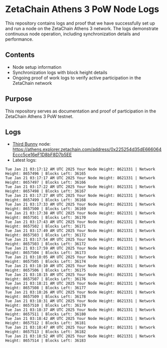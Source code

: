 # ZetaChain Athens 3 PoW Node Logs
This repository contains logs and proof that we have successfully set up and run a node on the ZetaChain Athens 3 network. The logs demonstrate continuous node operation, including synchronization details and performance.

## Contents
- Node setup information
- Synchronization logs with block height details
- Ongoing proof of work logs to verify active participation in the ZetaChain network

## Purpose
This repository serves as documentation and proof of participation in the ZetaChain Athens 3 PoW testnet.

## Logs

- [Third Bunny](https://thirdbunny.xyz/) node: https://athens.explorer.zetachain.com/address/0x225254d35dE666064Eccc5ce16eF1D8bF8D7b5EE
- Latest logs:
```
Tue Jan 21 03:17:12 AM UTC 2025 Your Node Height: 8621331 | Network Height: 8657496 | Blocks Left: 36165
Tue Jan 21 03:17:17 AM UTC 2025 Your Node Height: 8621331 | Network Height: 8657497 | Blocks Left: 36166
Tue Jan 21 03:17:22 AM UTC 2025 Your Node Height: 8621331 | Network Height: 8657498 | Blocks Left: 36167
Tue Jan 21 03:17:27 AM UTC 2025 Your Node Height: 8621331 | Network Height: 8657499 | Blocks Left: 36168
Tue Jan 21 03:17:33 AM UTC 2025 Your Node Height: 8621331 | Network Height: 8657500 | Blocks Left: 36169
Tue Jan 21 03:17:38 AM UTC 2025 Your Node Height: 8621331 | Network Height: 8657501 | Blocks Left: 36170
Tue Jan 21 03:17:43 AM UTC 2025 Your Node Height: 8621331 | Network Height: 8657502 | Blocks Left: 36171
Tue Jan 21 03:17:49 AM UTC 2025 Your Node Height: 8621331 | Network Height: 8657503 | Blocks Left: 36172
Tue Jan 21 03:17:54 AM UTC 2025 Your Node Height: 8621331 | Network Height: 8657503 | Blocks Left: 36172
Tue Jan 21 03:17:59 AM UTC 2025 Your Node Height: 8621331 | Network Height: 8657504 | Blocks Left: 36173
Tue Jan 21 03:18:05 AM UTC 2025 Your Node Height: 8621331 | Network Height: 8657505 | Blocks Left: 36174
Tue Jan 21 03:18:10 AM UTC 2025 Your Node Height: 8621331 | Network Height: 8657506 | Blocks Left: 36175
Tue Jan 21 03:18:15 AM UTC 2025 Your Node Height: 8621331 | Network Height: 8657507 | Blocks Left: 36176
Tue Jan 21 03:18:21 AM UTC 2025 Your Node Height: 8621331 | Network Height: 8657508 | Blocks Left: 36177
Tue Jan 21 03:18:26 AM UTC 2025 Your Node Height: 8621331 | Network Height: 8657509 | Blocks Left: 36178
Tue Jan 21 03:18:31 AM UTC 2025 Your Node Height: 8621331 | Network Height: 8657510 | Blocks Left: 36179
Tue Jan 21 03:18:37 AM UTC 2025 Your Node Height: 8621331 | Network Height: 8657511 | Blocks Left: 36180
Tue Jan 21 03:18:42 AM UTC 2025 Your Node Height: 8621331 | Network Height: 8657512 | Blocks Left: 36181
Tue Jan 21 03:18:47 AM UTC 2025 Your Node Height: 8621331 | Network Height: 8657513 | Blocks Left: 36182
Tue Jan 21 03:18:52 AM UTC 2025 Your Node Height: 8621331 | Network Height: 8657514 | Blocks Left: 36183
```

